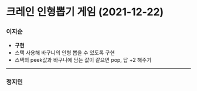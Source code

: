# 크레인 인형뽑기 게임 (2021-12-22)

### 이지순
* **구현**
* 스택 사용해 바구니의 인형 뽑을 수 있도록 구현
* 스택의 peek값과 바구니에 담는 값이 같으면 pop, 답 +2 해주기
---
### 정지민
